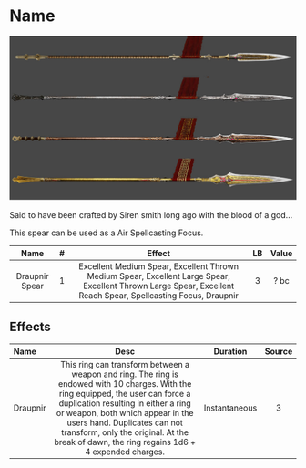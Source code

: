 # Name

![Copyright](./DrapnirSpear.jpg)



Said to have been crafted by Siren smith long ago with the blood of a god...

This spear can be used as a Air Spellcasting Focus.



|      Name      | # |                                                                             Effect                                                                             | LB | Value |
| :------------: | :-: | :-------------------------------------------------------------------------------------------------------------------------------------------------------------: | :-: | :---: |
| Draupnir Spear | 1 | Excellent Medium Spear, Excellent Thrown Medium Spear, Excellent Large Spear, Excellent Thrown Large Spear, Excellent Reach Spear, Spellcasting Focus, Draupnir | 3 | ? bc |

## Effects

| Name     |                                                                                                                                                                    Desc                                                                                                                                                                    |   Duration   | Source |
| :------- | :-------------------------------------------------------------------------------------------------------------------------------------------------------------------------------------------------------------------------------------------------------------------------------------------------------------------------------------------: | :-----------: | :-----------: |
| Draupnir | This ring can transform between a weapon and ring. The ring is endowed with 10 charges. With the ring equipped, the user can force a duplication resulting in either a ring or weapon, both which appear in the users hand. Duplicates can not transform, only the original. At the break of dawn, the ring regains 1d6 + 4 expended charges. | Instantaneous |       3       |

